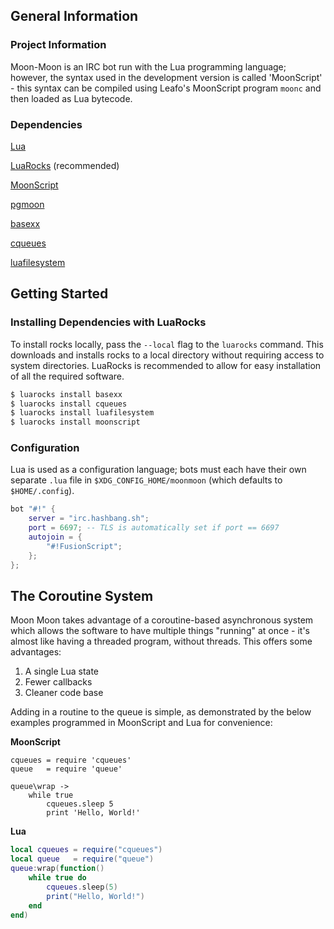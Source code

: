 ## General Information

### Project Information

Moon-Moon is an IRC bot run with the Lua programming language; however,
the syntax used in the development version is called 'MoonScript' - this
syntax can be compiled using Leafo's MoonScript program `moonc` and then
loaded as Lua bytecode.

### Dependencies

[Lua](http://www.lua.org)

[LuaRocks](https://luarocks.org) (recommended)

[MoonScript](https://moonscript.org)

[pgmoon](https://github.com/RyanSquared/pgmoon)

[basexx](https://github.com/aiq/basexx)

[cqueues](http://25thandclement.com/~william/projects/cqueues.html)

[luafilesystem](https://keplerproject.github.io/luafilesystem/)

## Getting Started

### Installing Dependencies with LuaRocks

To install rocks locally, pass the `--local` flag to the `luarocks` command.
This downloads and installs rocks to a local directory without requiring
access to system directories. LuaRocks is recommended to allow for easy
installation of all the required software.

```sh
$ luarocks install basexx
$ luarocks install cqueues
$ luarocks install luafilesystem
$ luarocks install moonscript
```

### Configuration

Lua is used as a configuration language; bots must each have their own separate
`.lua` file in `$XDG_CONFIG_HOME/moonmoon` (which defaults to `$HOME/.config`).

```lua
bot "#!" {
	server = "irc.hashbang.sh";
	port = 6697; -- TLS is automatically set if port == 6697
	autojoin = {
		"#!FusionScript";
	};
};
```

## The Coroutine System

Moon Moon takes advantage of a coroutine-based asynchronous system which
allows the software to have multiple things "running" at once - it's
almost like having a threaded program, without threads. This offers some
advantages:

 1. A single Lua state
 2. Fewer callbacks
 3. Cleaner code base

Adding in a routine to the queue is simple, as demonstrated by the below
examples programmed in MoonScript and Lua for convenience:

**MoonScript**

```moonscript
cqueues = require 'cqueues'
queue   = require 'queue'

queue\wrap ->
	while true
		cqueues.sleep 5
		print 'Hello, World!'
```

**Lua**

```lua
local cqueues = require("cqueues")
local queue   = require("queue")
queue:wrap(function()
	while true do
		cqueues.sleep(5)
		print("Hello, World!")
	end
end)
```
